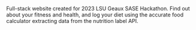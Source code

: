 Full-stack website created for 2023 LSU Geaux SASE Hackathon. Find out about your fitness and health, and log your diet using the accurate food calculator extracting data from the nutrition label API.
